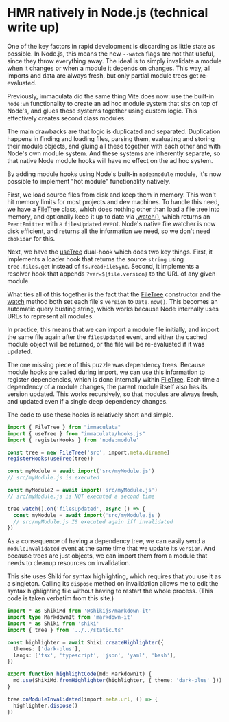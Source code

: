 # HMR natively in Node.js (technical write up)

One of the key factors in rapid development is
discarding as little state as possible.
In Node.js, this means the new `--watch` flags
are not that useful, since they throw everything away.
The ideal is to simply invalidate a module when it changes
or when a module it depends on changes.
This way, all imports and data are always fresh,
but only partial module trees get re-evaluated.

Previously, immaculata did the same thing Vite does now:
use the built-in `node:vm` functionality to create
an ad hoc module system that sits on top of Node's,
and glues these systems together using custom logic.
This effectively creates second class modules.

The main drawbacks are that logic is duplicated and separated.
Duplication happens in finding and loading files, parsing them,
evaluating and storing their module objects, and gluing all these
together with each other and with Node's own module system.
And these systems are inherently separate, so that
native Node module hooks will have no effect on the ad hoc system.

By adding module hooks using Node's built-in `node:module` module,
it's now possible to implement "hot module" functionality natively.

First, we load source files from disk and keep them in memory.
This won't hit memory limits for most projects and dev machines.
To handle this need, we have a [FileTree] class,
which does nothing other than load a file tree into memory,
and optionally keep it up to date via [.watch()][watch],
which returns an `EventEmitter` with a `filesUpdated` event.
Node's native file watcher is now disk efficient,
and returns all the information we need,
so we don't need `chokidar` for this.

Next, we have the [useTree] dual-hook which does two key things.
First, it implements a loader hook that returns the source `string`
using `tree.files.get` instead of `fs.readFileSync`.
Second, it implements a resolver hook that appends `?ver=${file.version}`
to the URL of any given module.

What ties all of this together is the fact that
the [FileTree] constructor and the [watch] method
both set each file's `version` to `Date.now()`.
This becomes an automatic query busting string,
which works because Node internally uses URLs
to represent all modules.

In practice, this means that we can import a module file initially,
and import the same file again after the `filesUpdated` event,
and either the cached module object will be returned,
or the file will be re-evaluated if it was updated.

The one missing piece of this puzzle was dependency trees.
Because module hooks are called during import,
we can use this information to register dependencies,
which is done internally within [FileTree].
Each time a dependency of a module changes,
the parent module itself also has its version updated.
This works recursively, so that modules are always fresh,
and updated even if a single deep dependency changes.

The code to use these hooks is relatively short and simple.

```ts
import { FileTree } from "immaculata"
import { useTree } from "immaculata/hooks.js"
import { registerHooks } from 'node:module'

const tree = new FileTree('src', import.meta.dirname)
registerHooks(useTree(tree))

const myModule = await import('src/myModule.js')
// src/myModule.js is executed

const myModule2 = await import('src/myModule.js')
// src/myModule.js is NOT executed a second time

tree.watch().on('filesUpdated', async () => {
  const myModule = await import('src/myModule.js')
  // src/myModule.js IS executed again iff invalidated
})
```

As a consequence of having a dependency tree,
we can easily send a `moduleInvalidated` event
at the same time that we update its `version`.
And because trees are just objects,
we can import them from a module that
needs to cleanup resources on invalidation.

This site uses Shiki for syntax highlighting,
which requires that you use it as a singleton.
Calling its `dispose` method on invalidation
allows me to edit the syntax highlighting file
without having to restart the whole process.
(This code is taken verbatim from this site.)

```ts
import * as ShikiMd from '@shikijs/markdown-it'
import type MarkdownIt from 'markdown-it'
import * as Shiki from 'shiki'
import { tree } from '../../static.ts'

const highlighter = await Shiki.createHighlighter({
  themes: ['dark-plus'],
  langs: ['tsx', 'typescript', 'json', 'yaml', 'bash'],
})

export function highlightCode(md: MarkdownIt) {
  md.use(ShikiMd.fromHighlighter(highlighter, { theme: 'dark-plus' }))
}

tree.onModuleInvalidated(import.meta.url, () => {
  highlighter.dispose()
})
```

[FileTree]: ../api/filetree.md#filetree
[watch]: ../api/filetree.md#watch
[useTree]: ../api/module-hooks.md#usetree
